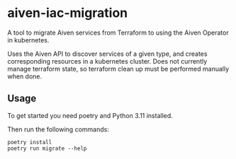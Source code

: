aiven-iac-migration
===================

A tool to migrate Aiven services from Terraform to using the Aiven Operator in kubernetes.

Uses the Aiven API to discover services of a given type, and creates corresponding resources in a kubernetes cluster.
Does not currently manage terraform state, so terraform clean up must be performed manually when done.

## Usage

To get started you need poetry and Python 3.11 installed.

Then run the following commands:
```
poetry install
poetry run migrate --help
```
